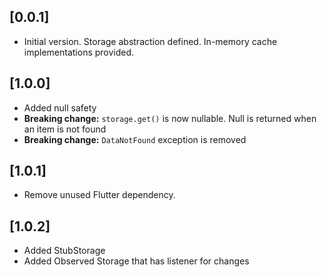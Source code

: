 ## [0.0.1]

* Initial version. Storage abstraction defined. In-memory cache implementations provided.

## [1.0.0]

* Added null safety
* __Breaking change:__ `storage.get()` is now nullable. Null is returned when an item is not found
* __Breaking change:__ `DataNotFound` exception is removed

## [1.0.1]

* Remove unused Flutter dependency.

## [1.0.2]

* Added StubStorage
* Added Observed Storage that has listener for changes